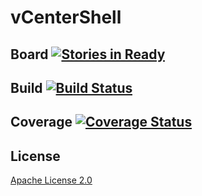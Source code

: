 # vCenterShell  

## Board [![Stories in Ready](https://badge.waffle.io/QualiSystems/vCenterShell.svg?label=ready&title=Ready)](http://waffle.io/QualiSystems/vCenterShell)

## Build [![Build Status](https://travis-ci.org/QualiSystems/vCenterShell.svg?branch=master)](https://travis-ci.org/QualiSystems/vCenterShell)

## Coverage [![Coverage Status](https://coveralls.io/repos/QualiSystems/vCenterShell/badge.svg?branch=master&service=github)](https://coveralls.io/github/QualiSystems/vCenterShell?branch=master)

## License
[Apache License 2.0](https://github.com/QualiSystems/vCenterShell/blob/master/LICENSE)


